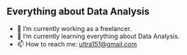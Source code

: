 
## Everything about Data Analysis
- 🔭 I’m currently working as a freelancer.
- 🌱 I’m currently learning everything about Data Analysis.
- 📫 How to reach me: ultra151@gmail.com 
